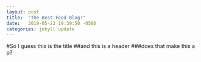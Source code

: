 ```yaml
---
layout: post
title:  "The Best Food Blog!"
date:   2019-05-22 19:39:50 -0500
categories: jekyll update
---
```

#So I guess this is the title
##and this is a header
###does that make this a p? 
